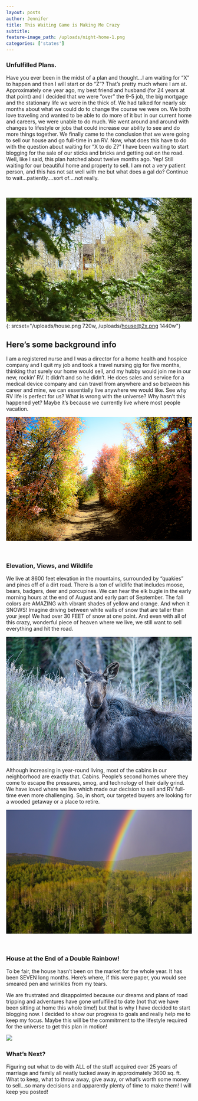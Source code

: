 ```yaml
---
layout: posts
author: Jennifer
title: This Waiting Game is Making Me Crazy
subtitle:
feature-image_path: /uploads/night-home-1.png
categories: ['states']
---
```


### Unfulfilled Plans.

Have you ever been in the midst of a plan and thought…I am waiting for “X” to happen and then I will start or do “Z”? That’s pretty much where I am at. Approximately one year ago, my best friend and husband (for 24 years at that point) and I decided that we were “over” the 9-5 job, the big mortgage and the stationary life we were in the thick of. We had talked for nearly six months about what we could do to change the course we were on. We both love traveling and wanted to be able to do more of it but in our current home and careers, we were unable to do much. We went around and around with changes to lifestyle or jobs that could increase our ability to see and do more things together. We finally came to the conclusion that we were going to sell our house and go full-time in an RV. Now, what does this have to do with the question about waiting for “X to do Z?” I have been waiting to start blogging for the sale of our sticks and bricks and getting out on the road. Well, like I said, this plan hatched about twelve months ago. Yep! Still waiting for our beautiful home and property to sell. I am not a very patient person, and this has not sat well with me but what does a gal do? Continue to wait…patiently….sort of….not really.

&nbsp;

![](/uploads/house.png){: srcset="/uploads/house.png 720w, /uploads/house@2x.png 1440w"}

## Here’s some background info

I am a registered nurse and I was a director for a home health and hospice company and I quit my job and took a travel nursing gig for five months, thinking that surely our home would sell, and my hubby would join me in our new, rockin’ RV. It didn’t and so he didn’t. He does sales and service for a medical device company and can travel from anywhere and so between his career and mine, we can essentially live anywhere we would like. See why RV life is perfect for us? What is wrong with the universe? Why hasn’t this happened yet? Maybe it’s because we currently live where most people vacation.

![](/uploads/dsc-8785-edited@2x.png)

&nbsp;

### Elevation, Views, and Wildlife

We live at 8600 feet elevation in the mountains, surrounded by “quakies” and pines off of a dirt road. There is a ton of wildlife that includes moose, bears, badgers, deer and porcupines. We can hear the elk bugle in the early morning hours at the end of August and early part of September. The fall colors are AMAZING with vibrant shades of yellow and orange. And when it SNOWS! Imagine driving between white walls of snow that are taller than your jeep! We had over 30 FEET of snow at one point. And even with all of this crazy, wonderful piece of heaven where we live, we still want to sell everything and hit the road.

![](/uploads/moose@2x.png)

Although increasing in year-round living, most of the cabins in our neighborhood are exactly that. Cabins. People’s second homes where they come to escape the pressures, smog, and technology of their daily grind. We have loved where we live which made our decision to sell and RV full-time even more challenging. So, in short, our targeted buyers are looking for a wooded getaway or a place to retire.

![](/images/double-rainbows.jpg)

&nbsp;

### House at the End of a Double Rainbow!

To be fair, the house hasn’t been on the market for the whole year. It has been SEVEN long months. Here’s where, if this were paper, you would see smeared pen and wrinkles from my tears.

We are frustrated and disappointed because our dreams and plans of road tripping and adventures have gone unfulfilled to date (not that we have been sitting at home this whole time!) but that is why I have decided to start blogging now. I decided to show our progress to goals and really help me to keep my focus. Maybe this will be the commitment to the lifestyle required for the universe to get this plan in motion!

![](/images/timberlakes.jpg)

### What’s Next?

Figuring out what to do with ALL of the stuff acquired over 25 years of marriage and family all neatly tucked away in approximately 3600 sq. ft. What to keep, what to throw away, give away, or what’s worth some money to sell…so many decisions and apparently plenty of time to make them! I will keep you posted!
